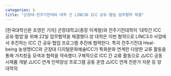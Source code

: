 ```yaml
---
categories: b
title: "군장대·전주기전대와 대학 간 LINC30 ICC 공유·협업 업무협약 체결"
---
```

[한국대학신문 조영은 기자] 군장대학교(총장 이계철)와 전주기전대학이 ‘대학간 ICC 공유·협업’을 위해 22일 업무협약을 체결했다.양 대학은 이번 협약으로 LINC3.0 사업에서 추진하는 ICC 간 공유·협업 프로그램 추진에 협력한다. 특히 전주기전대 Heal-being 농생명ICC와 군장대 디지털문화예술ICC가 특화분와 연계한 다양한 교류 활동을 통해 가치창출 모색과 협력을 약속했다.구체적으로 ICC 간 교류 활동으로 △ICC 공동 시제품 개발 △ICC 연계 인력양성 프로그램 공동 운영 △ICC 연계 전문가 자문 등 양 대학의